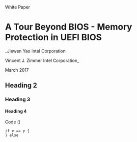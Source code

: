 

White Paper

# A Tour Beyond BIOS - Memory Protection in UEFI BIOS


_Jiewen Yao
Intel Corporation

Vincent J. Zimmer 
Intel Corporation_

March 2017

## Heading 2
### Heading 3
#### Heading 4

Code ()


```
if x == y {
} else
```

